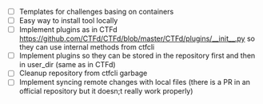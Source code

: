 - [ ] Templates for challenges basing on containers
- [ ] Easy way to install tool locally
- [ ] Implement plugins as in CTFd https://github.com/CTFd/CTFd/blob/master/CTFd/plugins/__init__.py so they can use internal methods from ctfcli
- [ ] Implement plugins so they can be stored in the repository first and then in user_dir (same as in CTFd)
- [ ] Cleanup repository from ctfcli garbage
- [ ] Implement syncing remote changes with local files (there is a PR in an official repository but it doesn;t really work properly)
